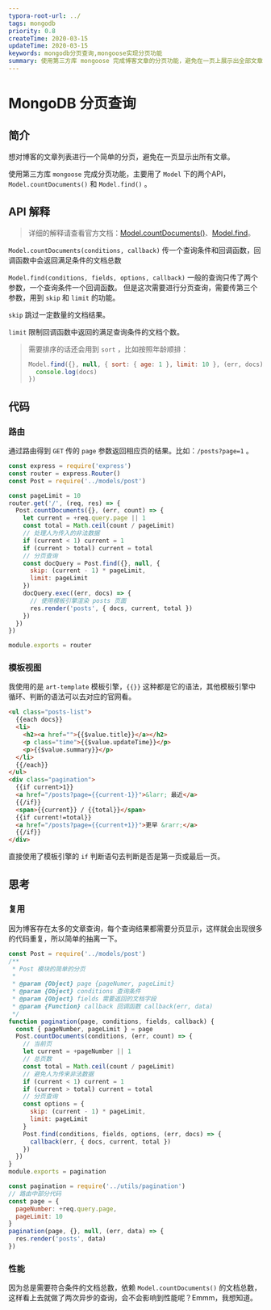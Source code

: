 ```yaml
---
typora-root-url: ../
tags: mongodb
priority: 0.8
createTime: 2020-03-15
updateTime: 2020-03-15
keywords: mongodb分页查询,mongoose实现分页功能
summary: 使用第三方库 mongoose 完成博客文章的分页功能，避免在一页上展示出全部文章。
---
```


# MongoDB 分页查询

## 简介

想对博客的文章列表进行一个简单的分页，避免在一页显示出所有文章。

使用第三方库 `mongoose` 完成分页功能，主要用了 `Model` 下的两个API，`Model.countDocuments()` 和 `Model.find()` 。

## API 解释

> 详细的解释请查看官方文档：[Model.countDocuments()](https://mongoosejs.com/docs/api/model.html#model_Model.countDocuments)、[Model.find](https://mongoosejs.com/docs/api/model.html#model_Model.find)。

`Model.countDocuments(conditions, callback)` 传一个查询条件和回调函数，回调函数中会返回满足条件的文档总数

`Model.find(conditions, fields, options, callback)` 一般的查询只传了两个参数，一个查询条件一个回调函数。 但是这次需要进行分页查询，需要传第三个参数，用到 `skip` 和 `limit` 的功能。

`skip` 跳过一定数量的文档结果。

`limit` 限制回调函数中返回的满足查询条件的文档个数。

> 需要排序的话还会用到 `sort` ，比如按照年龄顺排：
>
> ```javascript
> Model.find({}, null, { sort: { age: 1 }, limit: 10 }, (err, docs) => {
>   console.log(docs)
> })
> ```

## 代码

### 路由

通过路由得到 `GET` 传的 `page` 参数返回相应页的结果。比如：`/posts?page=1` 。

```javascript
const express = require('express')
const router = express.Router()
const Post = require('../models/post')

const pageLimit = 10
router.get('/', (req, res) => {
  Post.countDocuments({}, (err, count) => {
    let current = +req.query.page || 1
    const total = Math.ceil(count / pageLimit)
    // 处理人为传入的非法数据
    if (current < 1) current = 1
    if (current > total) current = total
    // 分页查询
    const docQuery = Post.find({}, null, {
      skip: (current - 1) * pageLimit,
      limit: pageLimit
    })
    docQuery.exec((err, docs) => {
      // 使用模板引擎渲染 posts 页面
      res.render('posts', { docs, current, total })
    })
  })
})

module.exports = router
```

### 模板视图

我使用的是 `art-template` 模板引擎，`{{}}` 这种都是它的语法，其他模板引擎中循环、判断的语法可以去对应的官网看。

```html
<ul class="posts-list">
  {{each docs}}
  <li>
    <h2><a href="">{{$value.title}}</a></h2>
    <p class="time">{{$value.updateTime}}</p>
    <p>{{$value.summary}}</p>
  </li>
  {{/each}}
</ul>
<div class="pagination">
  {{if current>1}}
  <a href="/posts?page={{current-1}}">&larr; 最近</a>
  {{/if}}
  <span>{{current}} / {{total}}</span>
  {{if current!=total}}
  <a href="/posts?page={{current+1}}">更早 &rarr;</a>
  {{/if}}
</div>
```

直接使用了模板引擎的 `if` 判断语句去判断是否是第一页或最后一页。

## 思考

### 复用

因为博客存在太多的文章查询，每个查询结果都需要分页显示，这样就会出现很多的代码重复，所以简单的抽离一下。

```javascript
const Post = require('../models/post')
/**
 * Post 模块的简单的分页
 * 
 * @param {Object} page {pageNumer, pageLimit}
 * @param {Object} conditions 查询条件
 * @param {Object} fields 需要返回的文档字段
 * @param {Function} callback 回调函数 callback(err, data)
 */
function pagination(page, conditions, fields, callback) {
  const { pageNumber, pageLimit } = page
  Post.countDocuments(conditions, (err, count) => {
    // 当前页
    let current = +pageNumber || 1
    // 总页数
    const total = Math.ceil(count / pageLimit)
    // 避免人为传来非法数据
    if (current < 1) current = 1
    if (current > total) current = total
    // 分页查询
    const options = {
      skip: (current - 1) * pageLimit,
      limit: pageLimit
    }
    Post.find(conditions, fields, options, (err, docs) => {
      callback(err, { docs, current, total })
    })
  })
}
module.exports = pagination
```

```javascript
const pagination = require('../utils/pagination')
// 路由中部分代码
const page = {
  pageNumber: +req.query.page,
  pageLimit: 10
}
pagination(page, {}, null, (err, data) => {
  res.render('posts', data)
})
```

### 性能

因为总是需要符合条件的文档总数，依赖 `Model.countDocuments()` 的文档总数，这样看上去就做了两次异步的查询，会不会影响到性能呢？Emmm，我想知道。
